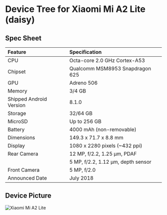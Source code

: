 # Device Tree for Xiaomi Mi A2 Lite (daisy)

## Spec Sheet

| Feature                 | Specification                     |
| :---------------------- | :-------------------------------- |
| CPU                     | Octa-core 2.0 GHz Cortex-A53      |
| Chipset                 | Qualcomm MSM8953 Snapdragon 625   |
| GPU                     | Adreno 506                        |
| Memory                  | 3/4 GB                            |
| Shipped Android Version | 8.1.0                             |
| Storage                 | 32/64 GB                          |
| MicroSD                 | Up to 256 GB                      |
| Battery                 | 4000 mAh (non-removable)          |
| Dimensions              | 149.3 x 71.7 x 8.8 mm             |
| Display                 | 1080 x 2280 pixels (~432 ppi)     |
| Rear Camera             | 12 MP, f/2.2, 1.25 μm, PDAF       |
|                         | 5 MP, f/2.2, 1.12 μm, depth sensor|
| Front Camera            | 5 MP, f/2.0                       |
| Announced Date          | July 2018                         |

## Device Picture

![Xiaomi Mi A2 Lite](https://camo.githubusercontent.com/2f3c10fc38bc28512c9e5d5512374260ab02a6f7/68747470733a2f2f6930312e6170706d6966696c652e636f6d2f77656266696c652f676c6f62616c696d672f70726f64756374732f70632f4431532f626c61636b5f70686f6e652e706e67 "Xiaomi Mi A2 Lite")
